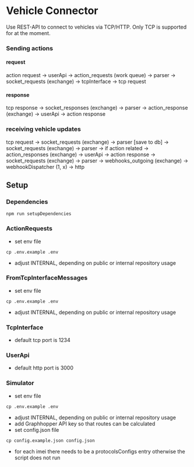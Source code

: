 # Vehicle Connector
Use REST-API to connect to vehicles via TCP/HTTP. Only TCP is supported for at the moment.

### Sending actions
#### request
action request -> userApi ->  action_requests (work queue) -> parser -> socket_requests (exchange) -> tcpInterface -> tcp request
#### response
tcp response -> socket_responses (exchange) -> parser -> action_response (exchange) -> userApi -> action response
### receiving vehicle updates
tcp request -> socket_requests (exchange) -> parser [save to db]
            -> socket_requests (exchange) -> parser -> if action related -> action_responses (exchange) -> userApi -> action response
            -> socket_requests (exchange) -> parser -> webhooks_outgoing (exchange) -> webhookDispatcher (1, x) -> http

## Setup
### Dependencies
```
npm run setupDependencies
```
### ActionRequests
- set env file
```
cp .env.example .env
```
- adjust INTERNAL, depending on public or internal repository usage

### FromTcpInterfaceMessages
- set env file
```
cp .env.example .env
```
- adjust INTERNAL, depending on public or internal repository usage

### TcpInterface
- default tcp port is 1234

### UserApi
- default http port is 3000

### Simulator
- set env file
```
cp .env.example .env
```
- adjust INTERNAL, depending on public or internal repository usage
- add Graphhopper API key so that routes can be calculated
- set config.json file
```
cp config.example.json config.json
```
- for each imei there needs to be a protocolsConfigs entry otherwise the script does not run